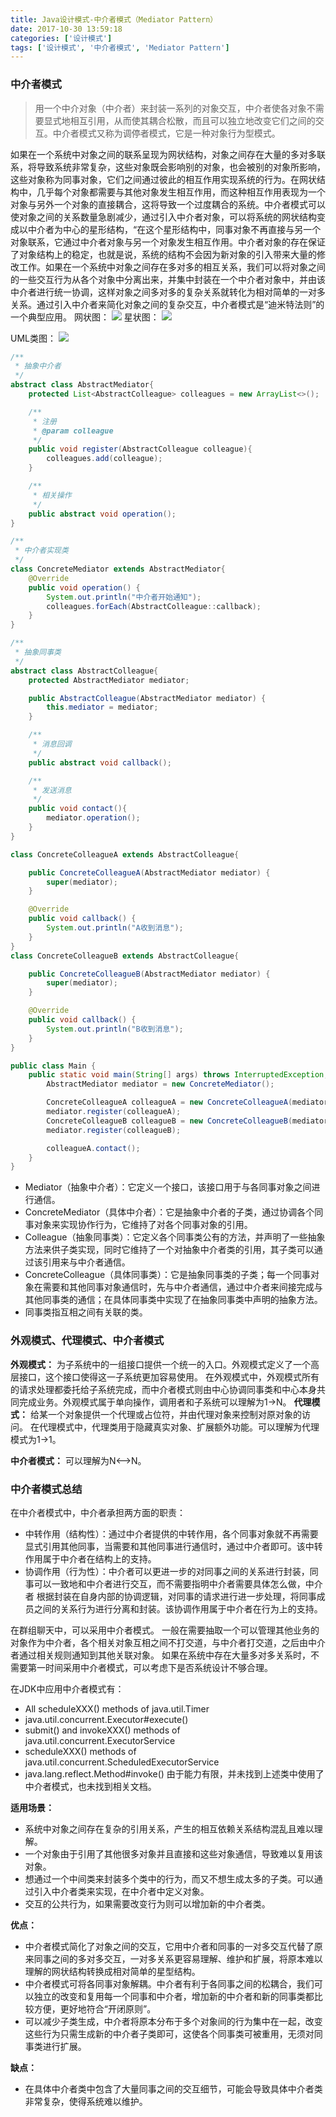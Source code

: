 ```yaml
---
title: Java设计模式-中介者模式（Mediator Pattern）
date: 2017-10-30 13:59:18
categories: ['设计模式']
tags: ['设计模式', '中介者模式', 'Mediator Pattern']
---
```


### 中介者模式
> 用一个中介对象（中介者）来封装一系列的对象交互，中介者使各对象不需要显式地相互引用，从而使其耦合松散，而且可以独立地改变它们之间的交互。中介者模式又称为调停者模式，它是一种对象行为型模式。

如果在一个系统中对象之间的联系呈现为网状结构，对象之间存在大量的多对多联系，将导致系统非常复杂，这些对象既会影响别的对象，也会被别的对象所影响，这些对象称为同事对象，它们之间通过彼此的相互作用实现系统的行为。在网状结构中，几乎每个对象都需要与其他对象发生相互作用，而这种相互作用表现为一个对象与另外一个对象的直接耦合，这将导致一个过度耦合的系统。中介者模式可以使对象之间的关系数量急剧减少，通过引入中介者对象，可以将系统的网状结构变成以中介者为中心的星形结构，“在这个星形结构中，同事对象不再直接与另一个对象联系，它通过中介者对象与另一个对象发生相互作用。中介者对象的存在保证了对象结构上的稳定，也就是说，系统的结构不会因为新对象的引入带来大量的修改工作。如果在一个系统中对象之间存在多对多的相互关系，我们可以将对象之间的一些交互行为从各个对象中分离出来，并集中封装在一个中介者对象中，并由该中介者进行统一协调，这样对象之间多对多的复杂关系就转化为相对简单的一对多关系。通过引入中介者来简化对象之间的复杂交互，中介者模式是“迪米特法则”的一个典型应用。
网状图：
![](http://otxnth5wx.bkt.clouddn.com/20171030屏幕快照2017-10-30下午2.34.34.png)
星状图：
![](http://otxnth5wx.bkt.clouddn.com/20171030屏幕快照2017-10-30下午2.34.41.png)

UML类图：
![](http://otxnth5wx.bkt.clouddn.com/20171030屏幕快照2017-10-30下午3.00.36.png)
```java
/**
 * 抽象中介者
 */
abstract class AbstractMediator{
    protected List<AbstractColleague> colleagues = new ArrayList<>();

    /**
     * 注册
     * @param colleague
     */
    public void register(AbstractColleague colleague){
        colleagues.add(colleague);
    }

    /**
     * 相关操作
     */
    public abstract void operation();
}

/**
 * 中介者实现类
 */
class ConcreteMediator extends AbstractMediator{
    @Override
    public void operation() {
        System.out.println("中介者开始通知");
        colleagues.forEach(AbstractColleague::callback);
    }
}

/**
 * 抽象同事类
 */
abstract class AbstractColleague{
    protected AbstractMediator mediator;

    public AbstractColleague(AbstractMediator mediator) {
        this.mediator = mediator;
    }

    /**
     * 消息回调
     */
    public abstract void callback();

    /**
     * 发送消息
     */
    public void contact(){
        mediator.operation();
    }
}

class ConcreteColleagueA extends AbstractColleague{

    public ConcreteColleagueA(AbstractMediator mediator) {
        super(mediator);
    }

    @Override
    public void callback() {
        System.out.println("A收到消息");
    }
}
class ConcreteColleagueB extends AbstractColleague{

    public ConcreteColleagueB(AbstractMediator mediator) {
        super(mediator);
    }

    @Override
    public void callback() {
        System.out.println("B收到消息");
    }
}

public class Main {
    public static void main(String[] args) throws InterruptedException, ScriptException {
        AbstractMediator mediator = new ConcreteMediator();

        ConcreteColleagueA colleagueA = new ConcreteColleagueA(mediator);
        mediator.register(colleagueA);
        ConcreteColleagueB colleagueB = new ConcreteColleagueB(mediator);
        mediator.register(colleagueB);

        colleagueA.contact();
    }
}
```
* Mediator（抽象中介者）：它定义一个接口，该接口用于与各同事对象之间进行通信。
* ConcreteMediator（具体中介者）：它是抽象中介者的子类，通过协调各个同事对象来实现协作行为，它维持了对各个同事对象的引用。
* Colleague（抽象同事类）：它定义各个同事类公有的方法，并声明了一些抽象方法来供子类实现，同时它维持了一个对抽象中介者类的引用，其子类可以通过该引用来与中介者通信。
* ConcreteColleague（具体同事类）：它是抽象同事类的子类；每一个同事对象在需要和其他同事对象通信时，先与中介者通信，通过中介者来间接完成与其他同事类的通信；在具体同事类中实现了在抽象同事类中声明的抽象方法。
* 同事类指互相之间有关联的类。

### 外观模式、代理模式、中介者模式
**外观模式：** 为子系统中的一组接口提供一个统一的入口。外观模式定义了一个高层接口，这个接口使得这一子系统更加容易使用。
在外观模式中，外观模式所有的请求处理都委托给子系统完成，而中介者模式则由中心协调同事类和中心本身共同完成业务。外观模式属于单向操作，调用者和子系统可以理解为1->N。
**代理模式：** 给某一个对象提供一个代理或占位符，并由代理对象来控制对原对象的访问。
在代理模式中，代理类用于隐藏真实对象、扩展额外功能。可以理解为代理模式为1->1。

**中介者模式：** 可以理解为N<-->N。

### 中介者模式总结
在中介者模式中，中介者承担两方面的职责：
* 中转作用（结构性）：通过中介者提供的中转作用，各个同事对象就不再需要显式引用其他同事，当需要和其他同事进行通信时，通过中介者即可。该中转作用属于中介者在结构上的支持。
* 协调作用（行为性）：中介者可以更进一步的对同事之间的关系进行封装，同事可以一致地和中介者进行交互，而不需要指明中介者需要具体怎么做，中介者
根据封装在自身内部的协调逻辑，对同事的请求进行进一步处理，将同事成员之间的关系行为进行分离和封装。该协调作用属于中介者在行为上的支持。

在群组聊天中，可以采用中介者模式。
一般在需要抽取一个可以管理其他业务的对象作为中介者，各个相关对象互相之间不打交道，与中介者打交道，之后由中介者通过相关规则通知到其他关联对象。
如果在系统中存在大量多对多关系时，不需要第一时间采用中介者模式，可以考虑下是否系统设计不够合理。

在JDK中应用中介者模式有：
* All scheduleXXX() methods of java.util.Timer
* java.util.concurrent.Executor#execute()
* submit() and invokeXXX() methods of java.util.concurrent.ExecutorService
* scheduleXXX() methods of java.util.concurrent.ScheduledExecutorService
* java.lang.reflect.Method#invoke()
由于能力有限，并未找到上述类中使用了中介者模式，也未找到相关文档。

**适用场景：**
* 系统中对象之间存在复杂的引用关系，产生的相互依赖关系结构混乱且难以理解。
* 一个对象由于引用了其他很多对象并且直接和这些对象通信，导致难以复用该对象。
* 想通过一个中间类来封装多个类中的行为，而又不想生成太多的子类。可以通过引入中介者类来实现，在中介者中定义对象。
* 交互的公共行为，如果需要改变行为则可以增加新的中介者类。

**优点：**
* 中介者模式简化了对象之间的交互，它用中介者和同事的一对多交互代替了原来同事之间的多对多交互，一对多关系更容易理解、维护和扩展，将原本难以理解的网状结构转换成相对简单的星型结构。
* 中介者模式可将各同事对象解耦。中介者有利于各同事之间的松耦合，我们可以独立的改变和复用每一个同事和中介者，增加新的中介者和新的同事类都比较方便，更好地符合“开闭原则”。
* 可以减少子类生成，中介者将原本分布于多个对象间的行为集中在一起，改变这些行为只需生成新的中介者子类即可，这使各个同事类可被重用，无须对同事类进行扩展。

**缺点：**
* 在具体中介者类中包含了大量同事之间的交互细节，可能会导致具体中介者类非常复杂，使得系统难以维护。
